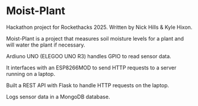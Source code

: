 # Moist-Plant
Hackathon project for Rockethacks 2025. Written by Nick Hills &amp; Kyle Hixon.

Moist-Plant is a project that measures soil moisture levels for a plant and will water the plant if necessary.

Ardiuno UNO (ELEGOO UNO R3) handles GPIO to read sensor data.

It interfaces with an ESP8266MOD to send HTTP requests to a server running on a laptop.

Built a REST API with Flask to handle HTTP requests on the laptop.

Logs sensor data in a MongoDB database.
